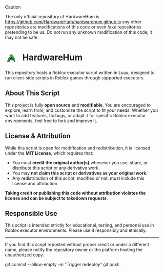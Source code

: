 > [!CAUTION]
> The only official repository of HardwareHum is https://github.com/HardwareHum/hardwarehum.github.io any other repositories are modifications of this code or even fake repositories pretending to be us. Do not run any unknown modification of this code, it may not be safe.

<h1>
  <img src="assets/hardwarehum.png" alt="HardwareHum Logo" width="40" style="vertical-align: middle; margin-right: 10px;" />
  HardwareHum
</h1>

This repository hosts a Roblox executor script written in Luau, designed to run client-side scripts in Roblox games through supported executors.

## About This Script

This project is fully **open source** and **modifiable**. You are encouraged to explore, learn from, and customize the script to fit your needs. Whether you want to add features, fix bugs, or adapt it for specific Roblox executor environments, feel free to fork and improve it.

## License & Attribution

While this script is open for modification and redistribution, it is licensed under the **MIT License**, which requires that:

- You must **credit the original author(s)** whenever you use, share, or distribute this script or any derivative work.
- You may **not claim this script or derivatives as your original work**.
- Any redistribution of this script, modified or not, must include this license and attribution.

**Taking credit or publishing this code without attribution violates the license and can be subject to takedown requests.**

## Responsible Use

This script is intended strictly for educational, testing, and personal use in Roblox executor environments. Please use it responsibly and ethically.

---

If you find this script reposted without proper credit or under a different name, please notify the repository owner or the platform hosting the unauthorized copy.

git commit --allow-empty -m "Trigger redeploy"
git push
